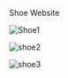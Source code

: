 Shoe Website 

![Shoe1](https://github.com/DDK2805/Web-Development-Projects/assets/99110323/3a592fe5-9108-4da6-be1e-e15208d5cd80)

![shoe2](https://github.com/DDK2805/Web-Development-Projects/assets/99110323/ddfc8708-e2b4-49ad-9951-95e3c68cb840)

![shoe3](https://github.com/DDK2805/Web-Development-Projects/assets/99110323/9e9e4d2b-d91d-4443-90cd-36a60dfebcc0)
